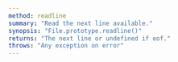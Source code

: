 ```yaml
---
method: readline
summary: "Read the next line available."
synopsis: "File.prototype.readline()"
returns: "The next line or undefined if eof."
throws: "Any exception on error"
---
```

